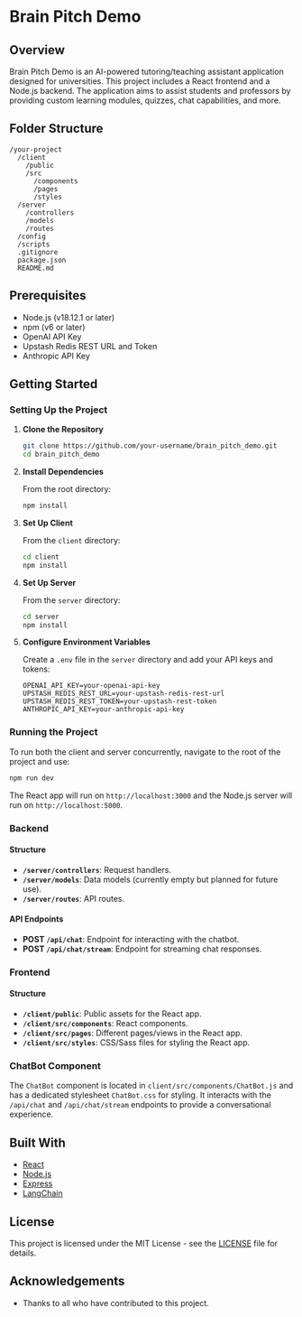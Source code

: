 # Brain Pitch Demo

## Overview

Brain Pitch Demo is an AI-powered tutoring/teaching assistant application designed for universities. This project includes a React frontend and a Node.js backend. The application aims to assist students and professors by providing custom learning modules, quizzes, chat capabilities, and more.

## Folder Structure

```
/your-project
  /client
    /public
    /src
      /components
      /pages
      /styles
  /server
    /controllers
    /models
    /routes
  /config
  /scripts
  .gitignore
  package.json
  README.md
```

## Prerequisites

- Node.js (v18.12.1 or later)
- npm (v6 or later)
- OpenAI API Key
- Upstash Redis REST URL and Token
- Anthropic API Key

## Getting Started

### Setting Up the Project

1. **Clone the Repository**

    ```sh
    git clone https://github.com/your-username/brain_pitch_demo.git
    cd brain_pitch_demo
    ```

2. **Install Dependencies**

    From the root directory:
    ```sh
    npm install
    ```

3. **Set Up Client**

    From the `client` directory:
    ```sh
    cd client
    npm install
    ```

4. **Set Up Server**

    From the `server` directory:
    ```sh
    cd server
    npm install
    ```

5. **Configure Environment Variables**

    Create a `.env` file in the `server` directory and add your API keys and tokens:
    ```env
    OPENAI_API_KEY=your-openai-api-key
    UPSTASH_REDIS_REST_URL=your-upstash-redis-rest-url
    UPSTASH_REDIS_REST_TOKEN=your-upstash-rest-token
    ANTHROPIC_API_KEY=your-anthropic-api-key
    ```

### Running the Project

To run both the client and server concurrently, navigate to the root of the project and use:

```sh
npm run dev
```
The React app will run on `http://localhost:3000` and the Node.js server will run on `http://localhost:5000`.

### Backend

#### Structure

- **`/server/controllers`**: Request handlers.
- **`/server/models`**: Data models (currently empty but planned for future use).
- **`/server/routes`**: API routes.

#### API Endpoints

- **POST `/api/chat`**: Endpoint for interacting with the chatbot.
- **POST `/api/chat/stream`**: Endpoint for streaming chat responses.

### Frontend

#### Structure

- **`/client/public`**: Public assets for the React app.
- **`/client/src/components`**: React components.
- **`/client/src/pages`**: Different pages/views in the React app.
- **`/client/src/styles`**: CSS/Sass files for styling the React app.

### ChatBot Component

The `ChatBot` component is located in `client/src/components/ChatBot.js` and has a dedicated stylesheet `ChatBot.css` for styling. It interacts with the `/api/chat` and `/api/chat/stream` endpoints to provide a conversational experience.

## Built With

- [React](https://reactjs.org/)
- [Node.js](https://nodejs.org/)
- [Express](https://expressjs.com/)
- [LangChain](https://github.com/langchain/langchain)

## License

This project is licensed under the MIT License - see the [LICENSE](LICENSE) file for details.

## Acknowledgements

- Thanks to all who have contributed to this project.
